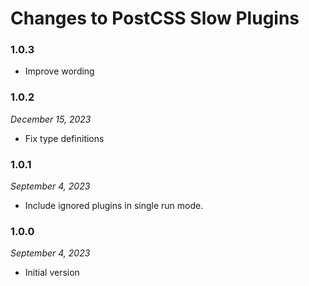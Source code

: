 # Changes to PostCSS Slow Plugins

### 1.0.3

- Improve wording

### 1.0.2

_December 15, 2023_

- Fix type definitions

### 1.0.1

_September 4, 2023_

- Include ignored plugins in single run mode.

### 1.0.0

_September 4, 2023_

- Initial version
